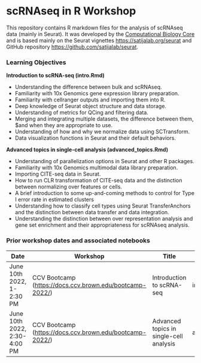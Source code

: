 # scRNAseq in R Workshop        

This repository contains R markdown files for the analysis of scRNAseq data (mainly in Seurat). It was developed by the [Computational Biology Core](http://cbc.brown.edu/) and is based mainly on the Seurat vignettes https://satijalab.org/seurat and GitHub repository https://github.com/satijalab/seurat. 

### Learning Objectives    

**Introduction to scRNA-seq (intro.Rmd)**    
- Understanding the difference between bulk and scRNAseq.
- Familiarity with 10x Genomics gene expression library preparation.
- Familiarity with cellranger outputs and importing them into R.
- Deep knowledge of Seurat object structure and data storage.
- Understanding of metrics for QCing and filtering data.
- Merging and integrating multiple datasets, the difference between them, $and when they are appropriate to use.
- Understanding of how and why we normalize data using SCTransform.
- Data visualization functions in Seurat and their default behaviors.

**Advanced topics in single-cell analysis (advanced_topics.Rmd)**
- Understanding of parallelization options in Seurat and other R packages.
- Familiarity with 10x Genomics multimodal data library preparation.
- Importing CITE-seq data in Seurat.
- How to run CLR transformation of CITE-seq data and the distinction between normalizing over features or cells.
- A brief introduction to some up-and-coming methods to control for Type I error rate in estimated clusters
- Understanding how to classify cell types using Seurat TransferAnchors and the distinction between data transfer and data integration.
- Understanding the distinction between over representation analysis and gene set enrichment and their appropriateness for scRNAseq analysis.

### Prior workshop dates and associated notebooks

| Date                         | Workshop                                                 | Title                                   | Notebook            | Commit  |
|------------------------------|----------------------------------------------------------|-----------------------------------------|---------------------|---------|
| June 10th 2022, 1-2:30 PM    | CCV Bootcamp (https://docs.ccv.brown.edu/bootcamp-2022/) | Introduction to scRNA-seq               | intro.Rmd           | e89ca39 |
| June 10th 2022, 2:30-4:00 PM | CCV Bootcamp (https://docs.ccv.brown.edu/bootcamp-2022/) | Advanced topics in single-cell analysis | advanced_topics.Rmd | e89ca39 |                                            

